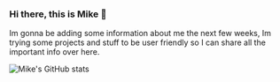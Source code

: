 ### Hi there, this is Mike 👋

Im gonna be adding some information about me the next few weeks, Im trying some projects and stuff to be user friendly so I can share all the important info over here. 

![Mike's GitHub stats](https://github-readme-stats.vercel.app/api?username=mikestebancc&show_icons=true&theme=merko)

<!--
**mikestebancc/mikestebancc** is a ✨ _special_ ✨ repository because its `README.md` (this file) appears on your GitHub profile.

Here are some ideas to get you started:

- 🔭 I’m currently working on ...
- 🌱 I’m currently learning ...
- 👯 I’m looking to collaborate on ...
- 🤔 I’m looking for help with ...
- 💬 Ask me about ...
- 📫 How to reach me: ...
- 😄 Pronouns: ...
- ⚡ Fun fact: ...
-->
